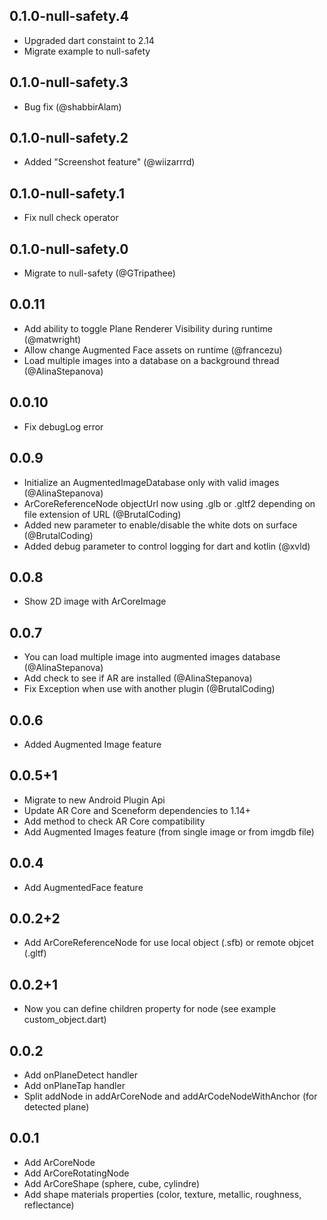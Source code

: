 ## 0.1.0-null-safety.4

* Upgraded dart constaint to 2.14
* Migrate example to null-safety

## 0.1.0-null-safety.3

* Bug fix (@shabbirAlam)

## 0.1.0-null-safety.2

* Added "Screenshot feature" (@wiizarrrd)

## 0.1.0-null-safety.1

* Fix null check operator

## 0.1.0-null-safety.0

* Migrate to null-safety (@GTripathee)

## 0.0.11

* Add ability to toggle Plane Renderer Visibility during runtime (@matwright)
* Allow change Augmented Face assets on runtime (@francezu)
* Load multiple images into a database on a background thread (@AlinaStepanova)

## 0.0.10

* Fix debugLog error

## 0.0.9

* Initialize an AugmentedImageDatabase only with valid images (@AlinaStepanova)
* ArCoreReferenceNode objectUrl now using .glb or .gltf2 depending on file extension of URL (@BrutalCoding)
* Added new parameter to enable/disable the white dots on surface (@BrutalCoding)
* Added debug parameter to control logging for dart and kotlin (@xvld)

## 0.0.8

* Show 2D image with ArCoreImage

## 0.0.7

* You can load multiple image into augmented images database (@AlinaStepanova)
* Add check to see if AR are installed (@AlinaStepanova)
* Fix Exception when use with another plugin (@BrutalCoding)

## 0.0.6

* Added Augmented Image feature

## 0.0.5+1

* Migrate to new Android Plugin Api
* Update AR Core and Sceneform dependencies to 1.14+
* Add method to check AR Core compatibility
* Add Augmented Images feature (from single image or from imgdb file)

## 0.0.4

* Add AugmentedFace feature

## 0.0.2+2

* Add ArCoreReferenceNode for use local object (.sfb) or remote objcet (.gltf)

## 0.0.2+1

* Now you can define children property for node (see example custom_object.dart) 

## 0.0.2

* Add onPlaneDetect handler
* Add onPlaneTap handler
* Split addNode in addArCoreNode and addArCodeNodeWithAnchor (for detected plane)

## 0.0.1

* Add ArCoreNode
* Add ArCoreRotatingNode
* Add ArCoreShape (sphere, cube, cylindre)
* Add shape materials properties (color, texture, metallic, roughness, reflectance)